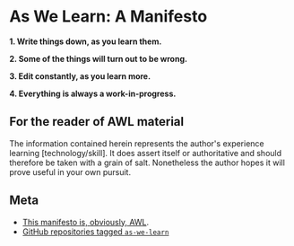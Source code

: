 # As We Learn: A Manifesto

__1. Write things down, as you learn them.__ 

__2. Some of the things will turn out to be wrong.__

__3. Edit constantly, as you learn more.__

__4. Everything is always a work-in-progress.__

## For the reader of AWL material

The information contained herein represents the author's experience learning [technology/skill]. It does assert itself or authoritative and should therefore be taken with a grain of salt. Nonetheless the author hopes it will prove useful in your own pursuit.

## Meta

* [This manifesto is, obviously, AWL](https://github.com/danburzo/as-we-learn).
* [GitHub repositories tagged `as-we-learn`](https://github.com/topics/as-we-learn)
